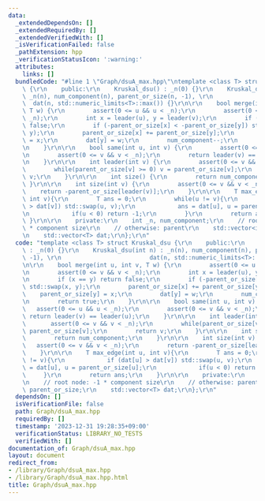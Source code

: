 ```yaml
---
data:
  _extendedDependsOn: []
  _extendedRequiredBy: []
  _extendedVerifiedWith: []
  _isVerificationFailed: false
  _pathExtension: hpp
  _verificationStatusIcon: ':warning:'
  attributes:
    links: []
  bundledCode: "#line 1 \"Graph/dsuA_max.hpp\"\ntemplate <class T> struct Kruskal_dsu\
    \ {\r\n    public:\r\n    Kruskal_dsu() : _n(0) {}\r\n    Kruskal_dsu(int n) :\
    \ _n(n), num_component(n), parent_or_size(n, -1), \r\n                       \
    \  dat(n, std::numeric_limits<T>::max()) {}\r\n\r\n    bool merge(int u, int v,\
    \ T w) {\r\n        assert(0 <= u && u < _n);\r\n        assert(0 <= v && v <\
    \ _n);\r\n        int x = leader(u), y = leader(v);\r\n        if (x == y) return\
    \ false;\r\n        if (-parent_or_size[x] < -parent_or_size[y]) std::swap(x,\
    \ y);\r\n        parent_or_size[x] += parent_or_size[y];\r\n        parent_or_size[y]\
    \ = x;\r\n        dat[y] = w;\r\n        num_component--;\r\n        return true;\r\
    \n    }\r\n\r\n    bool same(int u, int v) {\r\n        assert(0 <= u && u < _n);\r\
    \n        assert(0 <= v && v < _n);\r\n        return leader(v) == leader(u);\r\
    \n    }\r\n\r\n    int leader(int v) {\r\n        assert(0 <= v && v < _n);\r\n\
    \        while(parent_or_size[v] >= 0) v = parent_or_size[v];\r\n        return\
    \ v;\r\n    }\r\n\r\n    int size() {\r\n        return num_component;\r\n   \
    \ }\r\n\r\n    int size(int v) {\r\n        assert(0 <= v && v < _n);\r\n    \
    \    return -parent_or_size[leader(v)];\r\n    }\r\n\r\n    T max_edge(int u,\
    \ int v){\r\n        T ans = 0;\r\n        while(u != v){\r\n            if (dat[u]\
    \ > dat[v]) std::swap(u, v);\r\n            ans = dat[u], u = parent_or_size[u];\r\
    \n            if(u < 0) return -1;\r\n        }\r\n        return ans;\r\n   \
    \ }\r\n\r\n    private:\r\n    int _n, num_component;\r\n    // root node: -1\
    \ * component size\r\n    // otherwise: parent\r\n    std::vector<int> parent_or_size;\r\
    \n    std::vector<T> dat;\r\n};\r\n"
  code: "template <class T> struct Kruskal_dsu {\r\n    public:\r\n    Kruskal_dsu()\
    \ : _n(0) {}\r\n    Kruskal_dsu(int n) : _n(n), num_component(n), parent_or_size(n,\
    \ -1), \r\n                         dat(n, std::numeric_limits<T>::max()) {}\r\
    \n\r\n    bool merge(int u, int v, T w) {\r\n        assert(0 <= u && u < _n);\r\
    \n        assert(0 <= v && v < _n);\r\n        int x = leader(u), y = leader(v);\r\
    \n        if (x == y) return false;\r\n        if (-parent_or_size[x] < -parent_or_size[y])\
    \ std::swap(x, y);\r\n        parent_or_size[x] += parent_or_size[y];\r\n    \
    \    parent_or_size[y] = x;\r\n        dat[y] = w;\r\n        num_component--;\r\
    \n        return true;\r\n    }\r\n\r\n    bool same(int u, int v) {\r\n     \
    \   assert(0 <= u && u < _n);\r\n        assert(0 <= v && v < _n);\r\n       \
    \ return leader(v) == leader(u);\r\n    }\r\n\r\n    int leader(int v) {\r\n \
    \       assert(0 <= v && v < _n);\r\n        while(parent_or_size[v] >= 0) v =\
    \ parent_or_size[v];\r\n        return v;\r\n    }\r\n\r\n    int size() {\r\n\
    \        return num_component;\r\n    }\r\n\r\n    int size(int v) {\r\n     \
    \   assert(0 <= v && v < _n);\r\n        return -parent_or_size[leader(v)];\r\n\
    \    }\r\n\r\n    T max_edge(int u, int v){\r\n        T ans = 0;\r\n        while(u\
    \ != v){\r\n            if (dat[u] > dat[v]) std::swap(u, v);\r\n            ans\
    \ = dat[u], u = parent_or_size[u];\r\n            if(u < 0) return -1;\r\n   \
    \     }\r\n        return ans;\r\n    }\r\n\r\n    private:\r\n    int _n, num_component;\r\
    \n    // root node: -1 * component size\r\n    // otherwise: parent\r\n    std::vector<int>\
    \ parent_or_size;\r\n    std::vector<T> dat;\r\n};\r\n"
  dependsOn: []
  isVerificationFile: false
  path: Graph/dsuA_max.hpp
  requiredBy: []
  timestamp: '2023-12-31 19:28:35+09:00'
  verificationStatus: LIBRARY_NO_TESTS
  verifiedWith: []
documentation_of: Graph/dsuA_max.hpp
layout: document
redirect_from:
- /library/Graph/dsuA_max.hpp
- /library/Graph/dsuA_max.hpp.html
title: Graph/dsuA_max.hpp
---
```

